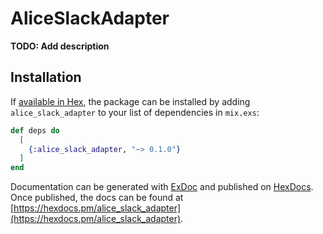 # AliceSlackAdapter

**TODO: Add description**

## Installation

If [available in Hex](https://hex.pm/docs/publish), the package can be installed
by adding `alice_slack_adapter` to your list of dependencies in `mix.exs`:

```elixir
def deps do
  [
    {:alice_slack_adapter, "~> 0.1.0"}
  ]
end
```

Documentation can be generated with [ExDoc](https://github.com/elixir-lang/ex_doc)
and published on [HexDocs](https://hexdocs.pm). Once published, the docs can
be found at [https://hexdocs.pm/alice_slack_adapter](https://hexdocs.pm/alice_slack_adapter).


